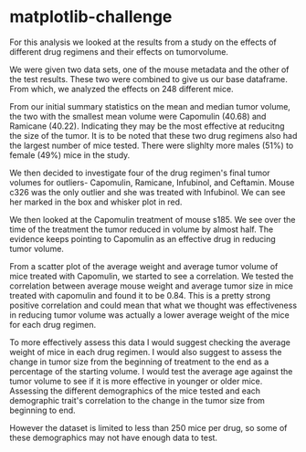 # matplotlib-challenge

For this analysis we looked at the results from a study on the effects of different drug regimens and their effects on tumorvolume.

We were given two data sets, one of the mouse metadata and the other of the test results. These two were combined to give us our base dataframe. From which, we analyzed the effects on 248 different mice.

From our initial summary statistics on the mean and median tumor volume, the two with the smallest mean volume were Capomulin (40.68) and Ramicane (40.22). Indicating they may be the most effective at reducitng the size of the tumor. It is to be noted that these two drug regimens also had the largest number of mice tested.
There were slighlty more males (51%) to female (49%) mice in the study.

We then decided to investigate four of the drug regimen's final tumor volumes for outliers- Capomulin, Ramicane, Infubinol, and Ceftamin. Mouse c326 was the only outlier and she was treated with Infubinol. We can see her marked in the box and whisker plot in red.

We then looked at the Capomulin treatment of mouse s185. We see over the time of the treatment the tumor reduced in volume by almost half. The evidence keeps pointing to Capomulin as an effective drug in reducing tumor volume.

From a scatter plot of the average weight and average tumor volume of mice treated with Capomulin, we started to see a correlation. We tested the correlation between average mouse weight and average tumor size in mice treated with capomulin and found it to be 0.84. This is a pretty strong positive correlation and could mean that what we thought was effectiveness in reducing tumor volume was actually a lower average weight of the mice for each drug regimen.

To more effectively assess this data I would suggest checking the average weight of mice in each drug regimen. I would also suggest to assess the change in tumor size from the beginning of treatment to the end as a percentage of the starting volume. I would test the average age against the tumor volume to see if it is more effective in younger or older mice. Assessing the different demographics of the mice tested and each demographic trait's correlation to the change in the tumor size from beginning to end. 

However the dataset is limited to less than 250 mice per drug, so some of these demographics may not have enough data to test.
